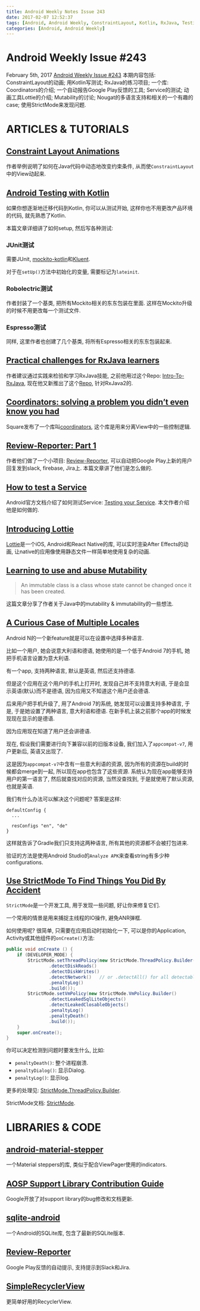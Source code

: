 ```yaml
---
title: Android Weekly Notes Issue 243
date: 2017-02-07 12:52:37
tags: [Android, Android Weekly, ConstraintLayout, Kotlin, RxJava, Testing, Service, Lottie, Animation, Mutability, Android 7, Nougat, Locales, StrictMode, RecyclerView]
categories: [Android, Android Weekly]
---
```


# Android Weekly Issue #243
February 5th, 2017
[Android Weekly Issue #243](http://androidweekly.net/issues/issue-243)
本期内容包括: ConstraintLayout的动画; 用Kotlin写测试; RxJava的练习项目; 一个库: Coordinators的介绍; 一个自动报告Google Play反馈的工具; Service的测试; 动画工具Lottie的介绍; Mutability的讨论;
Nougat的多语言支持和相关的一个有趣的case; 使用StrictMode来发现问题.

<!-- more -->

# ARTICLES & TUTORIALS
## [Constraint Layout Animations](http://www.uwanttolearn.com/android/constraint-layout-animations-dynamic-constraints-ui-java-hell/)
作者举例说明了如何在Java代码中动态地改变约束条件, 从而使`ConstraintLayout`中的View动起来.

## [Android Testing with Kotlin](http://fernandocejas.com/2017/02/03/android-testing-with-kotlin/)
如果你想逐渐地迁移代码到Kotlin, 你可以从测试开始, 这样你也不用更改产品环境的代码, 就先熟悉了Kotlin.

本篇文章详细讲了如何setup, 然后写各种测试:

### JUnit测试
需要JUnit, [mockito-kotlin](https://github.com/nhaarman/mockito-kotlin)和[Kluent](https://github.com/MarkusAmshove/Kluent).

对于在`setUp()`方法中初始化的变量, 需要标记为`lateinit`.

### Robolectric测试
作者封装了一个基类, 把所有Mockito相关的东东包装在里面. 这样在Mockito升级的时候不用更改每一个测试文件.

### Espresso测试
同样, 这里作者也创建了几个基类, 将所有Espresso相关的东东包装起来.

## [Practical challenges for RxJava learners](https://medium.com/@sergii/practical-challenges-for-rxjava-learners-1821c454de9#.9icb22hrr)
作者建议通过实践来检验和学习RxJava技能, 之前他用过这个Repo: [Intro-To-RxJava](https://github.com/Froussios/Intro-To-RxJava), 现在他又新推出了这个[Repo](https://github.com/sergiiz/RxBasicsKata), 针对RxJava2的.

## [Coordinators: solving a problem you didn’t even know you had](https://hackernoon.com/coordinators-solving-a-problem-you-didnt-even-know-you-had-e86623f15ebf#.mcx15cssl)
Square发布了一个库叫[coordinators](https://github.com/square/coordinators), 这个库是用来分离View中的一些控制逻辑.

## [Review-Reporter: Part 1 ](https://medium.com/azimolabs/review-reporter-part-1-connecting-to-google-play-8abd37edc49f#.a0s5gx66j)
作者他们做了一个小项目: [Review-Reporter](https://github.com/AzimoLabs/Review-Reporter), 可以自动把Google Play上新的用户回复发到slack, firebase, Jira上. 本篇文章讲了他们是怎么做的.

## [How to test a Service](https://medium.com/@josiassena/android-how-to-unit-test-a-service-67e5340544a5#.qg3751nxg)
Android官方文档介绍了如何测试Service: [Testing your Service](https://developer.android.com/training/testing/integration-testing/service-testing.html). 本文作者介绍他是如何做的.

## [Introducing Lottie](https://medium.com/airbnb-engineering/introducing-lottie-4ff4a0afac0e#.e7wojthmp)
[Lottie](http://airbnb.design/lottie/)是一个iOS, Android和React Native的库, 可以实时渲染After Effects的动画, 让native的应用像使用静态文件一样简单地使用复杂的动画.

## [Learning to use and abuse Mutability](https://medium.com/google-developer-experts/learning-to-use-and-abuse-mutability-b4c71576299#.diungnuw6)
> An immutable class is a class whose state cannot be changed once it has been created.

这篇文章分享了作者关于Java中的mutability & immutability的一些想法.

## [A Curious Case of Multiple Locales](https://blog.egorand.me/a-curious-case-of-multiple-locales/)
Android N的一个新feature就是可以在设置中选择多种语言.

比如一个用户, 她会说意大利语和德语, 她使用的是一个低于Android 7的手机, 她把手机语言设置为意大利语.

有一个app, 支持两种语言, 默认是英语, 然后还支持德语.

但是这个应用在这个用户的手机上打开时, 发现自己并不支持意大利语, 于是会显示英语(默认)而不是德语, 因为应用又不知道这个用户还会德语.

后来用户把手机升级了, 用了Android 7的系统, 她发现可以设置支持多种语言, 于是, 于是她设置了两种语言, 意大利语和德语. 在新手机上装之前那个app的时候发现现在显示的是德语.

因为应用现在知道了用户还会讲德语.

现在, 假设我们需要进行向下兼容以前的旧版本设备, 我们加入了`appcompat-v7`, 用户更新后, 英语又出现了. 

这是因为`appcompat-v7`中含有一些意大利语的资源, 因为所有的资源在build的时候都会merge到一起, 所以现在app也包含了这些资源. 系统认为现在app能够支持用户的第一语言了, 然后就查找对应的资源, 当然没查找到, 于是就使用了默认资源, 也就是英语.

我们有什么办法可以解决这个问题呢? 答案是这样:
```
defaultConfig {  
  ...

  resConfigs "en", "de"
}
```
这样就告诉了Gradle我们只支持这两种语言, 所有其他的资源都不会被打包进来.

验证的方法是使用Android Studio的`Analyze APK`来查看string有多少种configurations.

## [Use StrictMode To Find Things You Did By Accident](https://blog.mindorks.com/use-strictmode-to-find-things-you-did-by-accident-in-android-development-4cf0e7c8d997#.l5tbilx16)
`StrictMode`是一个开发工具, 用于发现一些问题, 好让你来修复它们. 

一个常用的情景是用来捕捉主线程的IO操作, 避免ANR弹框.

如何使用呢? 很简单, 只需要在应用启动时初始化一下, 可以是你的Application, Activity或其他组件的`onCreate()`方法:
```java
public void onCreate () {
    if (DEVELOPER_MODE) {
        StrictMode.setThreadPolicy(new StrictMode.ThreadPolicy.Builder()
                .detectDiskReads()
                .detectDiskWrites()
                .detectNetwork()   // or .detectAll() for all detectable problems
                .penaltyLog()
                .build());
        StrictMode.setVmPolicy(new StrictMode.VmPolicy.Builder()
                .detectLeakedSqlLiteObjects()
                .detectLeakedClosableObjects()
                .penaltyLog()
                .penaltyDeath()
                .build());
    }
    super.onCreate();
}
```

你可以决定检测到问题时要发生什么, 比如:
- `penaltyDeath()`: 整个进程崩溃.
- `penaltyDialog()`: 显示Dialog.
- `penaltyLog()`: 显示log.

更多的处理见: [StrictMode.ThreadPolicy.Builder](https://developer.android.com/reference/android/os/StrictMode.ThreadPolicy.Builder.html).

StrictMode文档: [StrictMode](https://developer.android.com/reference/android/os/StrictMode.html).

# LIBRARIES & CODE
## [android-material-stepper](https://github.com/stepstone-tech/android-material-stepper)
一个Material steppers的库, 类似于配合ViewPager使用的indicators.

## [AOSP Support Library Contribution Guide](https://android.googlesource.com/platform/frameworks/support/) 
Google开放了对support library的bug修改和文档更新.

## [sqlite-android](https://github.com/requery/sqlite-android)
一个Android的SQLite库, 包含了最新的SQLite版本.

## [Review-Reporter](https://github.com/AzimoLabs/Review-Reporter)
Google Play反馈的自动提示, 支持提示到Slack和Jira.

## [SimpleRecyclerView](https://github.com/jaychang0917/SimpleRecyclerView)
更简单好用的RecyclerView.